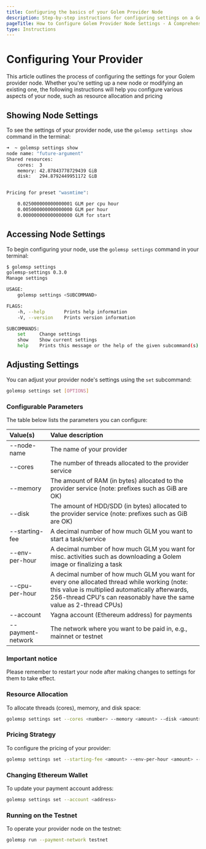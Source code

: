 ```yaml
---
title: Configuring the basics of your Golem Provider Node
description: Step-by-step instructions for configuring settings on a Golem provider node, including resource allocation and pricing strategies.
pageTitle: How to Configure Golem Provider Node Settings - A Comprehensive Guide
type: Instructions
---
```


# Configuring Your Provider

This article outlines the process of configuring the settings for your Golem provider node. Whether you're setting up a new node or modifying an existing one, the following instructions will help you configure various aspects of your node, such as resource allocation and pricing

## Showing Node Settings

To see the settings of your provider node, use the `golemsp settings show` command in the terminal:

```bash
➜  ~ golemsp settings show
node name: "future-argument"
Shared resources:
	cores:	3
	memory:	42.87843778729439 GiB
	disk:	294.8792449951172 GiB


Pricing for preset "wasmtime":

	0.025000000000000001 GLM per cpu hour
	0.005000000000000000 GLM per hour
	0.000000000000000000 GLM for start
```

## Accessing Node Settings

To begin configuring your node, use the `golemsp settings` command in your terminal:

```bash
$ golemsp settings
golemsp-settings 0.3.0
Manage settings

USAGE:
    golemsp settings <SUBCOMMAND>

FLAGS:
    -h, --help       Prints help information
    -V, --version    Prints version information

SUBCOMMANDS:
    set     Change settings
    show    Show current settings
    help    Prints this message or the help of the given subcommand(s)

```

## Adjusting Settings

You can adjust your provider node's settings using the `set` subcommand:

```bash
golemsp settings set [OPTIONS]
```

### Configurable Parameters

The table below lists the parameters you can configure:

| Value(s)          | Value description                                                                                                                                                                                                      |
| :---------------- | :--------------------------------------------------------------------------------------------------------------------------------------------------------------------------------------------------------------------- |
| --node-name       | The name of your provider                                                                                                                                                                                              |
| --cores           | The number of threads allocated to the provider service                                                                                                                                                                |
| --memory          | The amount of RAM (in bytes) allocated to the provider service (note: prefixes such as GiB are OK)                                                                                                                     |
| --disk            | The amount of HDD/SDD (in bytes) allocated to the provider service (note: prefixes such as GiB are OK)                                                                                                                 |
| --starting-fee    | A decimal number of how much GLM you want to start a task/service                                                                                                                                                      |
| --env-per-hour    | A decimal number of how much GLM you want for misc. activities such as downloading a Golem image or finalizing a task                                                                                                  |
| --cpu-per-hour    | A decimal number of how much GLM you want for every one allocated thread while working (note: this value is multiplied automatically afterwards, 256-thread CPU's can reasonably have the same value as 2-thread CPUs) |
| --account         | Yagna account (Ethereum address) for payments                                                                                                                                                                          |
| --payment-network | The network where you want to be paid in, e.g., mainnet or testnet                                                                                                                                                     |

### Important notice

Please remember to restart your node after making changes to settings for them to take effect.

### Resource Allocation

To allocate threads (cores), memory, and disk space:

```bash
golemsp settings set --cores <number> --memory <amount> --disk <amount>
```

### Pricing Strategy

To configure the pricing of your provider:

```bash
golemsp settings set --starting-fee <amount> --env-per-hour <amount> --cpu-per-hour <amount>
```

### Changing Ethereum Wallet

To update your payment account address:

```bash
golemsp settings set --account <address>
```

### Running on the Testnet

To operate your provider node on the testnet:

```bash
golemsp run --payment-network testnet

```

